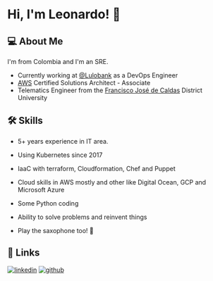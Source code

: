 
# Hi, I'm Leonardo! :wave:


## 💻 About Me
I'm from Colombia and I'm an SRE.

- Currently working at [@Lulobank](https://github.com/piso19) as a DevOps Engineer
- [AWS](https://aws.amazon.com/certification/certified-solutions-architect-associate/?nc1=h_ls) Certified Solutions Architect - Associate
- Telematics Engineer from the [Francisco José de Caldas](https://www.udistrital.edu.co/inicio) District University
## 🛠 Skills

* 5+ years experience in IT area.

* Using Kubernetes since 2017

* IaaC with terraform, Cloudformation, Chef and Puppet

* Cloud skills in AWS mostly and other like Digital Ocean, GCP and Microsoft Azure

* Some Python coding

* Ability to solve problems and reinvent things

* Play the saxophone too! :musical_note:

## :link: Links
[![linkedin](https://img.shields.io/badge/linkedin-0A66C2?style=for-the-badge&logo=linkedin&logoColor=white)](https://www.linkedin.com/in/leonardo-delgado-pedraza-7ba96216a/)
[![github](https://img.shields.io/badge/github-1DA1F2?style=for-the-badge&logo=github&logoColor=black)](https://github.com/ldelgadop44)

